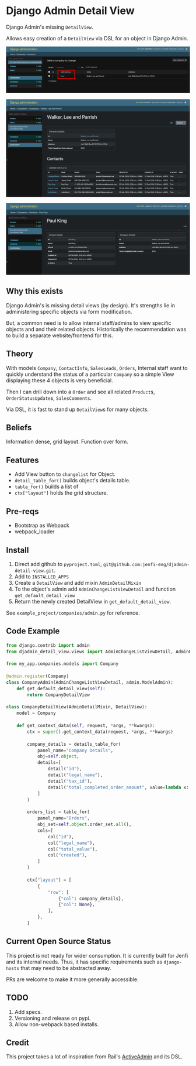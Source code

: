 # Django Admin Detail View

Django Admin's missing `DetailView`.

Allows easy creation of a `DetailView` via DSL for an object in Django Admin.

![Companies' changelist added View](images/changelist.png)

![Company's DetailView](images/detail_view_company.png)

![Contact's DetailView](images/detail_view_contact.png)

## Why this exists

Django Admin's is missing detail views (by design). It's strengths lie in administering specific objects via form modification.

But, a common need is to allow internal staff/admins to view specific objects and and their related objects. Historically the recommendation was to build a separate website/frontend for this.

## Theory

With models `Company`, `ContactInfo`, `SalesLeads`, `Orders`, Internal staff want to quickly understand the status of a particular `Company` so a simple View displaying these 4 objects is very beneficial.

Then I can drill down into a `Order` and see all related `Product`s, `OrderStatusUpdate`s, `SalesComments`.

Via DSL, it is fast to stand up `DetailView`s for many objects.

## Beliefs

Information dense, grid layout. Function over form.

## Features

- Add View button to `changelist` for Object.
- `detail_table_for()` builds object's details table.
- `table_for()` builds a list of
- `ctx["layout"]` holds the grid structure.

## Pre-reqs

- Bootstrap as Webpack
- webpack_loader

## Install

1. Direct add github to `pyproject.toml`, `git@github.com:jenfi-eng/djadmin-detail-view.git`.
1. Add to `INSTALLED_APPS`
1. Create a `DetailView` and add mixin `AdminDetailMixin`
1. To the object's admin add `AdminChangeListViewDetail` and function `get_default_detail_view`
1. Return the newly created DetailView in `get_default_detail_view`.

See `example_project/companies/admin.py` for reference.

## Code Example

```python
from django.contrib import admin
from djadmin_detail_view.views import AdminChangeListViewDetail, AdminDetailMixin

from my_app.companies.models import Company

@admin.register(Company)
class CompanyAdmin(AdminChangeListViewDetail, admin.ModelAdmin):
    def get_default_detail_view(self):
        return CompanyDetailView

class CompanyDetailView(AdminDetailMixin, DetailView):
    model = Company

    def get_context_data(self, request, *args, **kwargs):
        ctx = super().get_context_data(request, *args, **kwargs)

        company_details = details_table_for(
            panel_name="Company Details",
            obj=self.object,
            details=[
                detail("id"),
                detail("legal_name"),
                detail("tax_id"),
                detail("total_completed_order_amount", value=lambda x: x.total_order_value()),
            ]
        )

        orders_list = table_for(
            panel_name="Orders",
            obj_set=self.object.order_set.all(),
            cols=[
                col("id"),
                col("legal_name"),
                col("total_value"),
                col("created"),
            ]
        )

        ctx["layout"] = [
            {
                "row": [
                    {"col": company_details},
                    {"col": None},
                ],
            },
        ]
```

## Current Open Source Status

This project is not ready for wider consumption. It is currently built for Jenfi and its internal needs. Thus, it has specific requirements such as `django-hosts` that may need to be abstracted away.

PRs are welcome to make it more generally accessible.

## TODO

1. Add specs.
1. Versioning and release on pypi.
1. Allow non-webpack based installs.

## Credit

This project takes a lot of inspiration from Rail's [ActiveAdmin](https://github.com/activeadmin/activeadmin) and its DSL.
